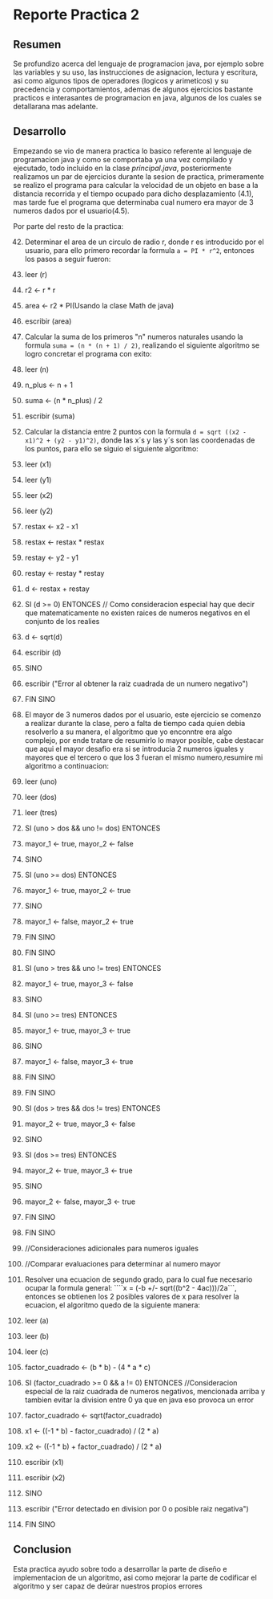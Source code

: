 #                    Reporte Practica 2

##                      Resumen 

Se profundizo acerca del lenguaje de programacion java, por ejemplo sobre las variables y su uso, las instrucciones de asignacion, lectura y escritura, asi como algunos tipos de operadores (logicos y arimeticos) y su precedencia y comportamientos, ademas de algunos ejercicios bastante practicos e interasantes de programacion en java, algunos de los cuales se detallarana mas adelante. 

##                      Desarrollo

Empezando se vio de manera practica lo basico referente al lenguaje de programacion java y como se comportaba ya una vez compilado y ejecutado, todo incluido en la clase _principal.java_, posteriormente realizamos un par de ejercicios durante la sesion de practica, primeramente se realizo el programa para calcular la velocidad de un objeto en base a la distancia recorrida y el tiempo ocupado para dicho desplazamiento (4.1), mas tarde fue el programa que determinaba cual numero era mayor de 3 numeros dados por el usuario(4.5).

Por parte del resto de la practica:

42. Determinar el area de un circulo de radio r, donde r es introducido por el usuario, para ello primero recordar la formula ```a = PI * r^2```, entonces los pasos a seguir fueron:

1. leer (r)
2. r2 <- r * r
3. area <- r2 * PI(Usando la clase Math de java)
4. escribir (area)

43. Calcular la suma de los primeros "n" numeros naturales usando la formula ```suma = (n * (n + 1) / 2)```, realizando el siguiente algoritmo se logro concretar el programa con exito:

1. leer (n)
2. n_plus <- n + 1
3. suma <- (n * n_plus) / 2
4. escribir (suma)

44. Calcular la distancia entre 2 puntos con la formula ```d = sqrt ((x2 - x1)^2 + (y2 - y1)^2)```, donde las x´s y las y´s son las coordenadas de los puntos, para ello  se siguio el siguiente algoritmo:

1. leer (x1)
2. leer (y1)
3. leer (x2)
4. leer (y2)
5. restax <- x2 - x1
6. restax <- restax * restax
7. restay <- y2 - y1
8. restay <- restay * restay
9. d <- restax + restay
10. SI (d >= 0) ENTONCES // Como consideracion especial hay que decir que matematicamente no existen raices de numeros negativos en el conjunto de los realies
101. d <- sqrt(d)
102. escribir (d)
11. SINO
111. escribir ("Error al obtener la raiz cuadrada de un numero negativo")
12. FIN SINO

45. El mayor de 3 numeros dados por el usuario, este ejercicio se comenzo a realizar durante la clase, pero a falta de tiempo cada quien debia resolverlo a su manera, el algoritmo que yo enconntre era algo complejo, por ende tratare de resumirlo lo mayor posible, cabe destacar que aqui el mayor desafio era si se introducia 2 numeros iguales y mayores que el tercero o que los 3 fueran el mismo numero,resumire mi algoritmo a continuacion:

1. leer (uno)
2. leer (dos)
3. leer (tres)
4. SI (uno > dos && uno != dos) ENTONCES
41. mayor_1 <- true, mayor_2 <- false
5. SINO
51. SI (uno >= dos) ENTONCES
511. mayor_1 <- true, mayor_2 <- true
52. SINO
521. mayor_1 <- false, mayor_2 <- true
53. FIN SINO
6. FIN SINO
7. SI (uno > tres && uno != tres) ENTONCES
71. mayor_1 <- true, mayor_3 <- false
8. SINO
81. SI (uno >= tres) ENTONCES
811. mayor_1 <- true, mayor_3 <- true
82. SINO
821. mayor_1 <- false, mayor_3 <- true
83. FIN SINO
9. FIN SINO
10. SI (dos > tres && dos != tres) ENTONCES
101. mayor_2 <- true, mayor_3 <- false
11. SINO
111. SI (dos >= tres) ENTONCES
1111. mayor_2 <- true, mayor_3 <- true
112. SINO
1121. mayor_2 <- false, mayor_3 <- true
113. FIN SINO
12. FIN SINO
13. //Consideraciones adicionales para numeros iguales
14. //Comparar evaluaciones para determinar al numero mayor

46. Resolver una ecuacion de segundo grado, para lo cual fue necesario ocupar la formula general: ````x = (-b +/- sqrt((b^2 - 4ac)))/2a```, entonces se obtienen los 2 posibles valores de x para resolver la ecuacion, el algoritmo quedo de la siguiente manera:

1. leer (a)
2. leer (b)
3. leer (c)
4. factor_cuadrado <- (b * b) - (4 * a * c)
5. SI (factor_cuadrado >= 0 && a != 0) ENTONCES //Consideracion especial de la raiz cuadrada de numeros negativos, mencionada arriba y tambien evitar la division entre 0 ya que en java eso provoca un error
51. factor_cuadrado <- sqrt(factor_cuadrado)
52. x1 <- ((-1 * b) - factor_cuadrado) / (2 * a)
53. x2 <- ((-1 * b) + factor_cuadrado) / (2 * a)
54. escribir (x1)
55. escribir (x2)
6. SINO
61. escribir ("Error detectado en division por 0 o posible raiz negativa")
7. FIN SINO


##                        Conclusion

Esta practica ayudo sobre todo a desarrollar la parte de diseño e implementacion de un algoritmo, asi como mejorar la parte de codificar el algoritmo y ser capaz de deúrar nuestros propios errores